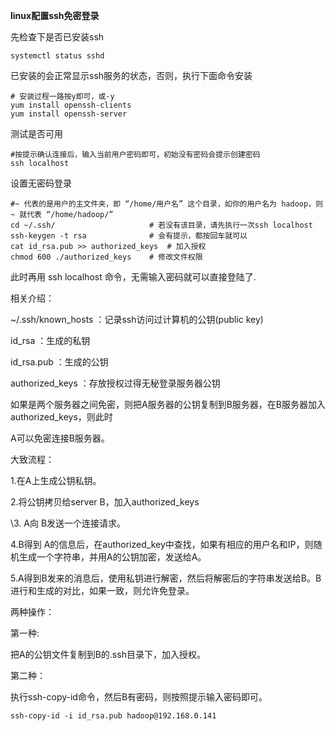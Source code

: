 **linux配置ssh免密登录**

先检查下是否已安装ssh

```shell
systemctl status sshd
```

已安装的会正常显示ssh服务的状态，否则，执行下面命令安装

```
# 安装过程一路按y即可，或-y
yum install openssh-clients
yum install openssh-server
```

测试是否可用

```
#按提示确认连接后，输入当前用户密码即可，初始没有密码会提示创建密码
ssh localhost
```

设置无密码登录

```
#~ 代表的是用户的主文件夹，即 “/home/用户名” 这个目录，如你的用户名为 hadoop，则 ~ 就代表 “/home/hadoop/”
cd ~/.ssh/                     # 若没有该目录，请先执行一次ssh localhost
ssh-keygen -t rsa              # 会有提示，都按回车就可以
cat id_rsa.pub >> authorized_keys  # 加入授权
chmod 600 ./authorized_keys    # 修改文件权限
```

此时再用 ssh localhost 命令，无需输入密码就可以直接登陆了.

相关介绍：

~/.ssh/known_hosts	：记录ssh访问过计算机的公钥(public key)

id_rsa	：生成的私钥

id_rsa.pub	：生成的公钥

authorized_keys	：存放授权过得无秘登录服务器公钥



如果是两个服务器之间免密，则把A服务器的公钥复制到B服务器，在B服务器加入authorized_keys，则此时

A可以免密连接B服务器。

大致流程：

1.在A上生成公钥私钥。

2.将公钥拷贝给server B，加入authorized_keys

\3. A向 B发送一个连接请求。

4.B得到 A的信息后，在authorized_key中查找，如果有相应的用户名和IP，则随机生成一个字符串，并用A的公钥加密，发送给A。

5.A得到B发来的消息后，使用私钥进行解密，然后将解密后的字符串发送给B。B进行和生成的对比，如果一致，则允许免登录。



两种操作：

第一种:

把A的公钥文件复制到B的.ssh目录下，加入授权。

第二种：

执行ssh-copy-id命令，然后B有密码，则按照提示输入密码即可。

```
ssh-copy-id -i id_rsa.pub hadoop@192.168.0.141
```

